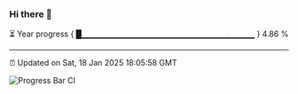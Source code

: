 ### Hi there 👋

⏳ Year progress { █▁▁▁▁▁▁▁▁▁▁▁▁▁▁▁▁▁▁▁▁▁▁▁▁▁▁▁▁▁ } 4.86 %

---

⏰ Updated on Sat, 18 Jan 2025 18:05:58 GMT

![Progress Bar CI](https://github.com/liununu/liununu/workflows/Progress%20Bar%20CI/badge.svg)
